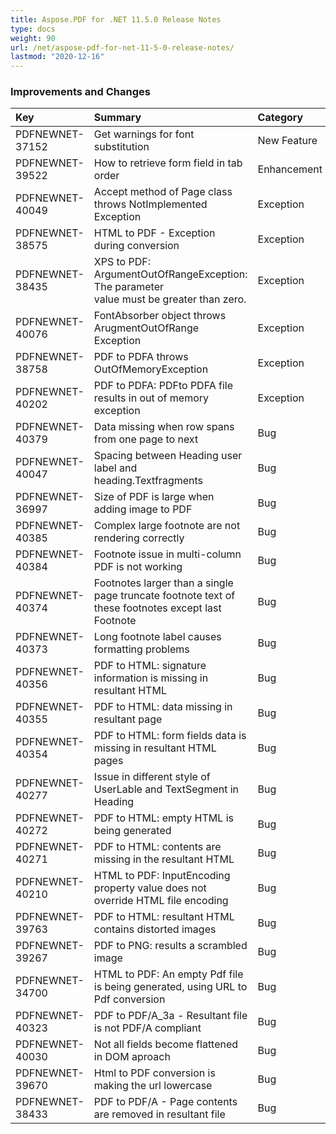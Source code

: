 ```yaml
---
title: Aspose.PDF for .NET 11.5.0 Release Notes
type: docs
weight: 90
url: /net/aspose-pdf-for-net-11-5-0-release-notes/
lastmod: "2020-12-16"
---
```


### **Improvements and Changes**

|**Key**|**Summary**|**Category**|
| :- | :- | :- |
|PDFNEWNET-37152|Get warnings for font substitution|New Feature|
|PDFNEWNET-39522|How to retrieve form field in tab order|Enhancement|
|PDFNEWNET-40049|Accept method of Page class throws NotImplemented Exception|Exception|
|PDFNEWNET-38575|HTML to PDF - Exception during conversion|Exception|
|PDFNEWNET-38435|XPS to PDF: ArgumentOutOfRangeException: The parameter<br> value must be greater than zero.|Exception|
|PDFNEWNET-40076|FontAbsorber object throws ArugmentOutOfRange Exception|Exception|
|PDFNEWNET-38758|PDF to PDFA throws OutOfMemoryException|Exception|
|PDFNEWNET-40202|PDF to PDFA: PDFto PDFA file results in out of memory exception|Exception|
|PDFNEWNET-40379|Data missing when row spans from one page to next|Bug|
|PDFNEWNET-40047|Spacing between Heading user label and heading.Textfragments|Bug|
|PDFNEWNET-36997|Size of PDF is large when adding image to PDF|Bug|
|PDFNEWNET-40385|Complex large footnote are not rendering correctly|Bug|
|PDFNEWNET-40384|Footnote issue in multi-column PDF is not working|Bug|
|PDFNEWNET-40374|Footnotes larger than a single page truncate footnote text of <br>these footnotes except last Footnote|Bug|
|PDFNEWNET-40373|Long footnote label causes formatting problems|Bug|
|PDFNEWNET-40356|PDF to HTML: signature information is missing in resultant HTML|Bug|
|PDFNEWNET-40355|PDF to HTML: data missing in resultant page|Bug|
|PDFNEWNET-40354|PDF to HTML: form fields data is missing in resultant HTML pages|Bug|
|PDFNEWNET-40277|Issue in different style of UserLable and TextSegment in Heading|Bug|
|PDFNEWNET-40272|PDF to HTML: empty HTML is being generated|Bug|
|PDFNEWNET-40271|PDF to HTML: contents are missing in the resultant HTML|Bug|
|PDFNEWNET-40210|HTML to PDF: InputEncoding property value does not override HTML file encoding|Bug|
|PDFNEWNET-39763|PDF to HTML: resultant HTML contains distorted images|Bug|
|PDFNEWNET-39267|PDF to PNG: results a scrambled image|Bug|
|PDFNEWNET-34700|HTML to PDF: An empty Pdf file is being generated, using URL to Pdf conversion|Bug|
|PDFNEWNET-40323|PDF to PDF/A_3a - Resultant file is not PDF/A compliant|Bug|
|PDFNEWNET-40030|Not all fields become flattened in DOM aproach|Bug|
|PDFNEWNET-39670|Html to PDF conversion is making the url lowercase|Bug|
|PDFNEWNET-38433|PDF to PDF/A - Page contents are removed in resultant file|Bug|

